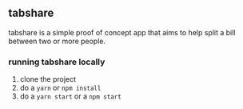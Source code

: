 ## tabshare

tabshare is a simple proof of concept app that aims to help split a bill between two or more people.

### running tabshare locally

1. clone the project  
2. do a `yarn` or `npm install`  
3. do a `yarn start` or a `npm start`
